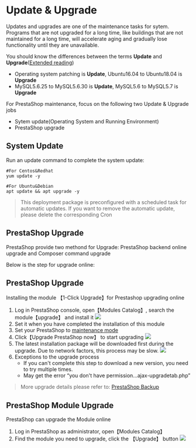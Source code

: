 # Update & Upgrade

Updates and upgrades are one of the maintenance tasks for sytem. Programs that are not upgraded for a long time, like buildings that are not maintained for a long time, will accelerate aging and gradually lose functionality until they are unavailable.

You should know the differences between the terms **Update** and **Upgrade**([Extended reading](https://support.websoft9.com/docs/faq/tech-upgrade.html#update-vs-upgrade))
- Operating system patching is **Update**, Ubuntu16.04 to Ubuntu18.04 is **Upgrade**
- MySQL5.6.25 to MySQL5.6.30 is **Update**, MySQL5.6 to MySQL5.7 is **Upgrade**

For PrestaShop maintenance, focus on the following two Update & Upgrade jobs

- Sytem update(Operating System and Running Environment) 
- PrestaShop upgrade 

## System Update

Run an update command to complete the system update:

``` shell
#For Centos&Redhat
yum update -y

#For Ubuntu&Debian
apt update && apt upgrade -y
```
> This deployment package is preconfigured with a scheduled task for automatic updates. If you want to remove the automatic update, please delete the corresponding Cron

## PrestaShop Upgrade

PrestaShop provide two methond for Upgrade: PrestaShop backend online upgrade and Composer command upgrade  

Below is the step for upgrade online:

## PrestaShop Upgrade

Installing the module 【1-Click Upgrade】for Prestashop upgrading online

1. Log in PrestaShop console, open【Modules Catalog】, search the module【upgrade】 and install it
   ![](https://libs.websoft9.com/Websoft9/DocsPicture/zh/prestashop/prestashop-upgrade001-websoft9.png)
2. Set it when you have completed the installation of this module
3. Set your PrestaShop to [maintenance mode](/solution-more.md#prestashop-maintenance-mode)
4. Click【Upgrade PrestaShop now】 to start upgrading
   ![](http://libs.websoft9.com/Websoft9/DocsPicture/en/prestashop/prestashop-checkupgrade-websoft9.png)
5. The latest installation package will be downloaded first during the upgrade. Due to network factors, this process may be slow.
   ![](https://libs.websoft9.com/Websoft9/DocsPicture/zh/prestashop/prestashop-upgrade003-websoft9.png)
6. Exceptions to the upgrade process
   - If you can't complete this step to download a new version, you need to try multiple times.
   - May get the error “you don't have permission...ajax-upgradetab.php”

> More upgrade details please refer to: [PrestaShop Backup](http://doc.prestashop.com/display/PS16/Manual+update)

## PrestaShop Module Upgrade

PrestaShop can upgrade the Module online

1. Log in PrestaShop as administrator, open【Modules Catalog】
2. Find the module you need to upgrade, click the 【Upgrade】 button
   ![](https://libs.websoft9.com/Websoft9/DocsPicture/zh/prestashop/prestashop-upgrademodules-websoft9.png)